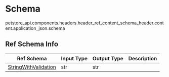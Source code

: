 # Schema
petstore_api.components.headers.header_ref_content_schema_header.content.application_json.schema

## Ref Schema Info
Ref Schema | Input Type | Output Type | Description
---------- | ---------- | ----------- | ------------
[StringWithValidation](string_with_validation.md) | str | str |
